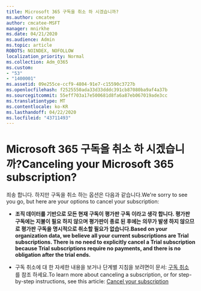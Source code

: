 ```yaml
---
title: Microsoft 365 구독을 취소 하 시겠습니까?
ms.author: cmcatee
author: cmcatee-MSFT
manager: mnirkhe
ms.date: 04/21/2020
ms.audience: Admin
ms.topic: article
ROBOTS: NOINDEX, NOFOLLOW
localization_priority: Normal
ms.collection: Adm_O365
ms.custom:
- "53"
- "1400001"
ms.assetid: 09e255ce-ccf9-4804-91e7-c15590c3727b
ms.openlocfilehash: f2525550ada33d33dddc391cb87080ba9af4a37b
ms.sourcegitcommit: 55eff703a17e500681d8fa6a87eb067019ade3cc
ms.translationtype: MT
ms.contentlocale: ko-KR
ms.lasthandoff: 04/22/2020
ms.locfileid: "43711493"
---
```

# <a name="canceling-your-microsoft-365-subscription"></a><span data-ttu-id="5fca2-102">Microsoft 365 구독을 취소 하 시겠습니까?</span><span class="sxs-lookup"><span data-stu-id="5fca2-102">Canceling your Microsoft 365 subscription?</span></span>

<span data-ttu-id="5fca2-103">죄송 합니다. 하지만 구독을 취소 하는 옵션은 다음과 같습니다.</span><span class="sxs-lookup"><span data-stu-id="5fca2-103">We're sorry to see you go, but here are your options to cancel your subscription:</span></span>
  
- <span data-ttu-id="5fca2-104">**조직 데이터를 기반으로 모든 현재 구독이 평가판 구독 이라고 생각 합니다. 평가판 구독에는 지불이 필요 하지 않으며 평가판이 종료 된 후에는 의무가 발생 하지 않으므로 평가판 구독을 명시적으로 취소할 필요가 없습니다.**</span><span class="sxs-lookup"><span data-stu-id="5fca2-104">**Based on your organization data, we believe all your current subscriptions are Trial subscriptions. There is no need to explicitly cancel a Trial subscription because Trial subscriptions require no payments, and there is no obligation after the trial ends.**</span></span>

- <span data-ttu-id="5fca2-105">구독 취소에 대 한 자세한 내용을 보거나 단계별 지침을 보려면이 문서: [구독 취소](https://docs.microsoft.com/office365/admin/subscriptions-and-billing/cancel-your-subscription) 를 참조 하세요.</span><span class="sxs-lookup"><span data-stu-id="5fca2-105">To learn more about canceling a subscription, or for step-by-step instructions, see this article: [Cancel your subscription](https://docs.microsoft.com/office365/admin/subscriptions-and-billing/cancel-your-subscription)</span></span>